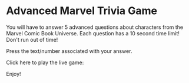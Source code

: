# Advanced Marvel Trivia Game

You will have to answer 5 advanced questions about characters from the Marvel Comic Book Universe. Each question has a 10 second time limit! Don't run out of time!

Press the text/number associated with your answer. 

Click here to play the live game: 

Enjoy!